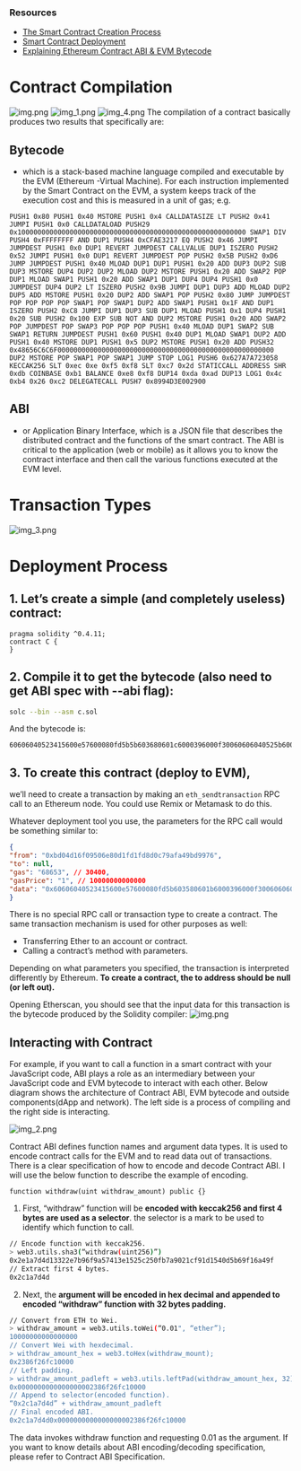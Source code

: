### Resources 
* [The Smart Contract Creation Process](https://medium.com/@hayeah/diving-into-the-ethereum-vm-part-5-the-smart-contract-creation-process-cb7b6133b855) 
* [Smart Contract Deployment](https://medium.com/coinmonks/smart-contract-deploy-b98469e3e158)
* [Explaining Ethereum Contract ABI & EVM Bytecode](https://medium.com/@eiki1212/explaining-ethereum-contract-abi-evm-bytecode-6afa6e917c3b)

# Contract Compilation 
![img.png](docs/img.png)
![img_1.png](docs/img_1.png)
![img_4.png](docs/img_4.png)
The compilation of a contract basically produces two results that specifically are:

## **Bytecode** 
* which is a stack-based machine language compiled and executable by the EVM (Ethereum -Virtual Machine). For each instruction implemented by the Smart Contract on the EVM, a system keeps track of the execution cost and this is measured in a unit of gas;
e.g. 
```
PUSH1 0x80 PUSH1 0x40 MSTORE PUSH1 0x4 CALLDATASIZE LT PUSH2 0x41 JUMPI PUSH1 0x0 CALLDATALOAD PUSH29 0x100000000000000000000000000000000000000000000000000000000 SWAP1 DIV PUSH4 0xFFFFFFFF AND DUP1 PUSH4 0xCFAE3217 EQ PUSH2 0x46 JUMPI JUMPDEST PUSH1 0x0 DUP1 REVERT JUMPDEST CALLVALUE DUP1 ISZERO PUSH2 0x52 JUMPI PUSH1 0x0 DUP1 REVERT JUMPDEST POP PUSH2 0x5B PUSH2 0xD6 JUMP JUMPDEST PUSH1 0x40 MLOAD DUP1 DUP1 PUSH1 0x20 ADD DUP3 DUP2 SUB DUP3 MSTORE DUP4 DUP2 DUP2 MLOAD DUP2 MSTORE PUSH1 0x20 ADD SWAP2 POP DUP1 MLOAD SWAP1 PUSH1 0x20 ADD SWAP1 DUP1 DUP4 DUP4 PUSH1 0x0 JUMPDEST DUP4 DUP2 LT ISZERO PUSH2 0x9B JUMPI DUP1 DUP3 ADD MLOAD DUP2 DUP5 ADD MSTORE PUSH1 0x20 DUP2 ADD SWAP1 POP PUSH2 0x80 JUMP JUMPDEST POP POP POP POP SWAP1 POP SWAP1 DUP2 ADD SWAP1 PUSH1 0x1F AND DUP1 ISZERO PUSH2 0xC8 JUMPI DUP1 DUP3 SUB DUP1 MLOAD PUSH1 0x1 DUP4 PUSH1 0x20 SUB PUSH2 0x100 EXP SUB NOT AND DUP2 MSTORE PUSH1 0x20 ADD SWAP2 POP JUMPDEST POP SWAP3 POP POP POP PUSH1 0x40 MLOAD DUP1 SWAP2 SUB SWAP1 RETURN JUMPDEST PUSH1 0x60 PUSH1 0x40 DUP1 MLOAD SWAP1 DUP2 ADD PUSH1 0x40 MSTORE DUP1 PUSH1 0x5 DUP2 MSTORE PUSH1 0x20 ADD PUSH32 0x48656C6C6F000000000000000000000000000000000000000000000000000000 DUP2 MSTORE POP SWAP1 POP SWAP1 JUMP STOP LOG1 PUSH6 0x627A7A723058 KECCAK256 SLT 0xec 0xe 0xf5 0xf8 SLT 0xc7 0x2d STATICCALL ADDRESS SHR 0xdb COINBASE 0xb1 BALANCE 0xe8 0xf8 DUP14 0xda 0xad DUP13 LOG1 0x4c 0xb4 0x26 0xc2 DELEGATECALL PUSH7 0x8994D3E002900
```
## **ABI** 
* or Application Binary Interface, which is a JSON file that describes the distributed contract and the functions of the smart contract. The ABI is critical to the application (web or mobile) as it allows you to know the contract interface and then call the various functions executed at the EVM level.


# Transaction Types
![img_3.png](docs/img_3.png)


# Deployment Process

## 1. Let’s create a simple (and completely useless) contract:
```solidity
pragma solidity ^0.4.11;
contract C {
}
```

## 2. Compile it to get the bytecode (also need to get ABI spec with --abi flag):
```bash
solc --bin --asm c.sol
```

And the bytecode is:

```
60606040523415600e57600080fd5b5b603680601c6000396000f30060606040525b600080fd00a165627a7a723058209747525da0f525f1132dde30c8276ec70c4786d4b08a798eda3c8314bf796cc30029
```

## 3. To create this contract (deploy to EVM),
we’ll need to create a transaction by making an ```eth_sendtransaction``` RPC call to an Ethereum node. You could use Remix or Metamask to do this.

Whatever deployment tool you use, the parameters for the RPC call would be something similar to:

```json
{
"from": "0xbd04d16f09506e80d1fd1fd8d0c79afa49bd9976",
"to": null,
"gas": "68653", // 30400,
"gasPrice": "1", // 10000000000000
"data": "0x60606040523415600e57600080fd5b603580601b6000396000f3006060604052600080fd00a165627a7a723058204bf1accefb2526a5077bcdfeaeb8020162814272245a9741cc2fddd89191af1c0029"
}
```
There is no special RPC call or transaction type to create a contract. The same transaction mechanism is used for other purposes as well:

* Transferring Ether to an account or contract.
* Calling a contract’s method with parameters.


Depending on what parameters you specified, the transaction is interpreted differently by Ethereum. **To create a contract, the to address should be null (or left out).**

Opening Etherscan, you should see that the input data for this transaction is the bytecode produced by the Solidity compiler:
![img.png](docs/img_data.png)


## Interacting with Contract
For example, if you want to call a function in a smart contract with your JavaScript code, ABI plays a role as an intermediary between your JavaScript code and EVM bytecode to interact with each other. Below diagram shows the architecture of Contract ABI, EVM bytecode and outside components(dApp and network). The left side is a process of compiling and the right side is interacting.

![img_2.png](docs/img_2.png)

Contract ABI defines function names and argument data types. It is used to encode contract calls for the EVM and to read data out of transactions. There is a clear specification of how to encode and decode Contract ABI. I will use the below function to describe the example of encoding.

```solidity
function withdraw(uint withdraw_amount) public {}
```
1. First, “withdraw” function will be **encoded with keccak256 and first 4 bytes are used as a selector**. the selector is a mark to be used to identify which function to call.

```bash
// Encode function with keccak256.
> web3.utils.sha3(“withdraw(uint256)”)
0x2e1a7d4d13322e7b96f9a57413e1525c250fb7a9021cf91d1540d5b69f16a49f
// Extract first 4 bytes.
0x2c1a7d4d
```
2. Next, the **argument will be encoded in hex decimal and appended to encoded “withdraw” function with 32 bytes padding.**
```bash
// Convert from ETH to Wei.
> withdraw_amount = web3.utils.toWei(“0.01", “ether”);
10000000000000000
// Convert Wei with hexdecimal.
> withdraw_amount_hex = web3.toHex(withdraw_mount);
0x2386f26fc10000
// Left padding.
> withdraw_amount_padleft = web3.utils.leftPad(withdraw_amount_hex, 32);
0x0000000000000000002386f26fc10000
// Append to selector(encoded function).
“0x2c1a7d4d” + withdraw_amount_padleft
// Final encoded ABI.
0x2c1a7d4d0x0000000000000000002386f26fc10000
```
The data invokes withdraw function and requesting 0.01 as the argument. If you want to know details about ABI encoding/decoding specification, please refer to Contract ABI Specification.


